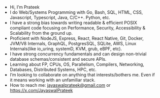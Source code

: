 - Hi, I’m Prateek
- I do Web/Systems Programming with Go, Bash, SQL, HTML, CSS, Javascript, Typescript, Java, C/C++. Python, etc.
- I have a strong bias towards writing readable & efficient POSIX compliant code focusing on Performance, Security, Accessibility & Scalability from the ground up.
- Proficient with NodeJS, Express, React, React Native, Git, Docker, JVM/V8 Internals, GraphQL, PostgresSQL, SQLite, AWS, Linux Internals(like io_uring, systemD, KVM, grub, eBPF, etc).
- I have strong concurrency fundamentals and can design non-trivial database schemas/consistent and secure APIs.
- Learning about FP, CPUs, OS, Parallelism, Compilers, Networking, Databases, Distributed Systems, HPC, etc.
- I’m looking to collaborate on anything that interests/bothers me. Even if it means working with an unfamiliar stack.
- How to reach me: jayaswalprateek@gmail.com or https://x.com/JayaswalPrateek

<!---
JayaswalPrateek/JayaswalPrateek is a ✨ special ✨ repository because its `README.md` (this file) appears on your GitHub profile.
You can click the Preview link to take a look at your changes.
--->
